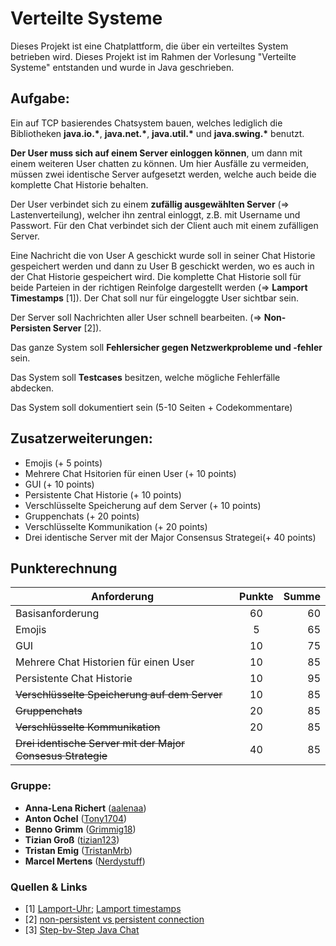 # Verteilte Systeme
Dieses Projekt ist eine Chatplattform, die über ein verteiltes System betrieben wird. Dieses Projekt ist im Rahmen der Vorlesung "Verteilte Systeme" entstanden und wurde in Java geschrieben.

## Aufgabe:
Ein auf TCP basierendes Chatsystem bauen, welches lediglich die Bibliotheken **java.io.\***, **java.net.\***, **java.util.\*** und **java.swing.\*** benutzt.

**Der User muss sich auf einem Server einloggen können**, um dann mit einem weiteren User chatten zu können. Um hier Ausfälle zu vermeiden, müssen zwei identische Server aufgesetzt werden, welche auch beide die komplette Chat Historie behalten.

Der User verbindet sich zu einem **zufällig ausgewählten Server** (=> Lastenverteilung), welcher ihn zentral einloggt, z.B. mit Username und Passwort. Für den Chat verbindet sich der Client auch mit einem zufälligen Server.

Eine Nachricht die von User A geschickt wurde soll in seiner Chat Historie gespeichert werden und dann zu User B geschickt werden, wo es auch in der Chat Historie gespeichert wird. Die komplette Chat Historie soll für beide Parteien in der richtigen Reinfolge dargestellt werden (=> **Lamport Timestamps** [1]). Der Chat soll nur für eingeloggte User sichtbar sein.

Der Server soll Nachrichten aller User schnell bearbeiten. (=> **Non-Persisten Server** [2]).

Das ganze System soll **Fehlersicher gegen Netzwerkprobleme und -fehler** sein. 

Das System soll **Testcases** besitzen, welche mögliche Fehlerfälle abdecken.

Das System soll dokumentiert sein (5-10 Seiten + Codekommentare)

## Zusatzerweiterungen:
- Emojis (+ 5 points) 
- Mehrere Chat Hsitorien für einen User (+ 10 points)
- GUI (+ 10 points)
- Persistente Chat Historie (+ 10 points)
- Verschlüsselte Speicherung auf dem Server (+ 10 points)
- Gruppenchats (+ 20 points)
- Verschlüsselte Kommunikation (+ 20 points)
- Drei identische Server mit der Major Consensus Strategei(+ 40 points)

## Punkterechnung

|Anforderung      | Punkte           | Summe  |
| ------------- |:-------------:| -----:|
| Basisanforderung      | 60 | 60 |
| Emojis     | 5      |   65 |
| GUI | 10      |    75 |
| Mehrere Chat Historien für einen User | 10 |85|
| Persistente Chat Historie | 10 | 95 |
| ~~Verschlüsselte Speicherung auf dem Server~~ | 10 | 85 |
| ~~Gruppenchats~~ | 20 | 85 |
| ~~Verschlüsselte Kommunikation~~ | 20 | 85 |
| ~~Drei identische Server mit der Major Consesus Strategie~~ | 40 | 85 |

### Gruppe:
* **Anna-Lena Richert** ([aalenaa](https://github.com/aalenaa))
* **Anton Ochel** ([Tony1704](https://github.com/Tony1704))
* **Benno Grimm** ([Grimmig18](https://github.com/Grimmig18))
* **Tizian Groß** ([tizian123](https://github.com/tizian123)) 
* **Tristan Emig** ([TristanMrb](https://github.com/TristanMrb)) 
* **Marcel Mertens** ([Nerdystuff](https://github.com/NerdyStuff)) 

### Quellen & Links
- \[1\] [Lamport-Uhr](https://de.wikipedia.org/wiki/Lamport-Uhr); [Lamport timestamps](https://en.wikipedia.org/wiki/Lamport_timestamps) 
- \[2\] [non-persistent vs persistent connection](https://www.geeksforgeeks.org/http-non-persistent-persistent-connection-set-2/)
- \[3\] [Step-bv-Step Java Chat](https://www.instructables.com/id/Creating-a-Chat-Server-Using-Java/)
